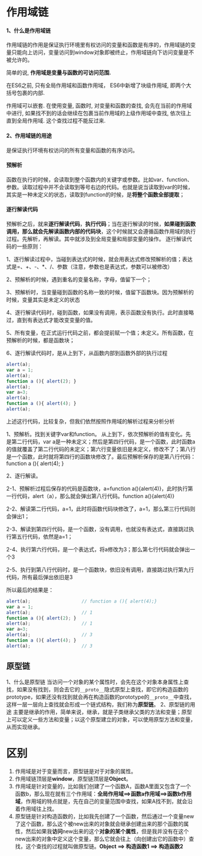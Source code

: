 # 作用域链

#### 1、什么是作用域链

作用域链的作用是保证执行环境里有权访问的变量和函数是有序的，作用域链的变量只能向上访问，变量访问到window对象即被终止，作用域链向下访问变量是不被允许的。

简单的说, **作用域是变量与函数的可访问范围.**

在ES6之前, 只有全局作用域和函数作用域， ES6中新增了块级作用域, 即两个大括号包裹的内部.

作用域可以嵌套. 在使用变量, 函数时, 对变量和函数的查找, 会先在当前的作用域中进行, 如果找不到的话会继续在包裹当前作用域的上级作用域中查找, 依次往上直到全局作用域. 这个查找过程不能反过来.

#### 2、作用域链的用途

是保证执行环境有权访问的所有变量和函数的有序访问。

#### 预解析

函数在执行的时候，会读取到整个函数内的关键字或参数。比如var、function、参数。读取过程中并不会读取到等号右边的代码。也就是说当读取到var的时候，其实是一种未定义的状态，读取到function的时候，是**将整个函数全部提取**； 

#### 逐行解读代码

预解析之后，就来**逐行解读代码**，**执行代码**；当在逐行解读的时候，**如果碰到函数调用，那么就会先解读函数内部的代码块**，这个时候就又会遵循函数作用域的执行过程。先解析，再解读。其中就涉及到全局变量和局部变量的操作。 逐行解读代码的一些原则：

1、逐行解读过程中，当碰到表达式的时候，就会用表达式修改预解析的值；表达式是=、+、-、*、/、参数（注意，参数也是表达式，参数可以被修改）

2、预解析的时候，遇到重名的变量名称，字母，值留下一个；

3、预解析时，当变量碰到函数的名称一致的时候，值留下函数块。因为预解析的时候，变量其实是未定义的状态

4、逐行解读代码时，碰到函数，如果没有调用，表示函数没有执行。此时直接略过，直到有表达式才能改变变量的值。

5、所有变量，在正式运行代码之前，都会提前赋一个值；未定义。所有函数，在预解析的时候，都是函数块；

6、逐行解读代码时，是从上到下，从函数内部到函数外部的执行过程

```js
alert(a);                
var a = 1;
alert(a);                  
function a (){ alert(2); }
alert(a);               
var a=3;     
alert(a);                   
function a (){ alert(4); }
alert(a);
```

上述这行代码，比较复杂，但我们依然按照作用域的解析过程来分析分析

1、预解析。找到关键字var和function。 从上到下，依次预解析的值有变化。先是第二行代码，var a是一种未定义；然后是第四行代码，是一个函数，此时函数a的值就覆盖了第二行代码的未定义；第六行变量依旧是未定义，修改不了；第八行是一个函数，此时就将第四行的函数块修改了。最后预解析保存的是第八行代码：function a (){ alert(4); }

2、逐行解读。

2-1、预解析过程后保存的代码是函数块，a=function a(){alert(4)}，此时执行第一行代码，alert（a），那么就会弹出第八行代码。function a(){alert(4)}

2-2、解读第二行代码，a=1，此时将函数代码块修改了，a=1，那么第三行代码则会弹出1；

2-3、解读到第四行代码，是一个函数，没有调用，也就没有表达式，直接跳过执行第五行代码，依然是a=1；

2-4、执行第六行代码，是一个表达式，将a修改为3；那么第七行代码就会弹出一个3

2-5、执行到第八行代码时，是一个函数块，依旧没有调用，直接跳过执行第九行代码，所有最后弹出依旧是3

所以最后的结果是：
```js
alert(a);					// function a (){ alert(4);}
var a = 1;
alert(a);					// 1
function a (){ alert(2); }
alert(a);					// 1
var a=3;		
alert(a);					// 3
function a (){ alert(4); }
alert(a);					// 3
```



## 原型链

1、什么是原型链
当访问一个对象的某个属性时，会先在这个对象本身属性上查找，如果没有找到，则会去它的`__proto__`隐式原型上查找，即它的构造函数的prototype，如果还没有找到就会再在构造函数的prototype的`__proto__`中查找，这样一层一层向上查找就会形成一个链式结构，我们称为**原型链**。
2、原型链的用途
主要是继承的作用，简单来说，继承，就是子类继承父类的方法和变量；原型上可以定义一些方法和变量；以这个原型建立的对象，可以使用原型方法和变量，从而实现继承。



# 区别

1. 作用域是对于变量而言，原型链是对于对象的属性。
2. 作用域链顶层是**window**，原型链顶层是**Object**。
3. 作用域是针对变量的，比如我们创建了一个函数A，函数A里面又包含了一个函数b，那么现在就有三个作用域：**全局作用域==>函数a作用域==>函数b作用域**，作用域的特点就是，先在自己的变量范围中查找，如果A找不到，就会沿着作用域往上找。
4. 原型链是针对构造函数的，比如我先创建了一个函数，然后通过一个变量new了这个函数，那么这个被new出来的对象就会继承创建出来的那个函数的属性，然后如果我**访问**new出来的这个**对象的某个属性**，但是我并没有在这个new出来的对象中定义这个变量，那么它就会往上（向创建出它的函数中）查找，这个查找的过程就叫做原型链。**Object ==> 构造函数1 ==> 构造函数2**









